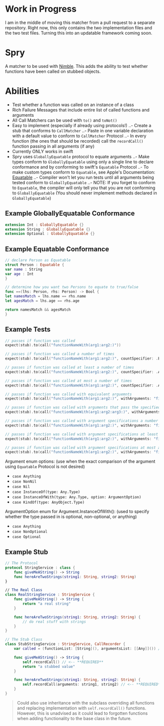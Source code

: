 # Work in Progress

I am in the middle of moving this matcher from a pull request to a separate repository. Right now, this only contains the two implementation files and the two test files. Turning this into an updatable framework coming soon.

# Spry

A matcher to be used with [Nimble](https://github.com/Quick/Nimble "Nimble"). This adds the ability to test whether functions have been called on stubbed objects.

# Abilities

- Test whether a function was called on an instance of a class
- Rich Failure Messages that include entire list of called functions and arguments
- All Call Matchers can be used with `to()` and `toNot()`
- Easy to implement (especially if already using protocols!)
..- Create a stub that conforms to `CallMatcher`
..- Paste in one variable declaration with a default value to conform to `CallMatcher` Protocol
..- In every function (the ones that should be recorded) call the `recordCall()` function passing in all arguments (if any)
- Currently ONLY works in swift
- Spry uses `GloballyEquatable` protocol to equate arguments
..- Make types conform to `GloballyEquatable` using only a single line to declare conformance and by conforming to swift's `Equatable` Protocol
..- To make custom types conform to `Equatable`, see Apple's Documentation: [Equatable](https://developer.apple.com/reference/swift/equatable "Swift's Equatable")
..- Compiler won't let you run tests until all arguments being tested conform to `GloballyEquatable`
..- NOTE: If you forget to conform to `Equatable`, the compiler will only tell you that you are not conforming to `GloballyEquatable` (You should never implement methods declared in `GloballyEquatable`)

## Example GloballyEquatable Conformance
```swift
extension Int : GloballyEquatable {}
extension String : GloballyEquatable {}
extension Optional : GloballyEquatable {}
```

## Example Equatable Conformance
```swift
// declare Person as Equatable
struct Person : Equatable {
var name : String
var age : Int
}

// determine how you want two Persons to equate to true/false
func ==(lhs: Person, rhs: Person) -> Bool {
let namesMatch = lhs.name == rhs.name
let agesMatch = lhs.age == rhs.age

return namesMatch && agesMatch
}
```

## Example Tests
```swift
// passes if function was called
expect(stub).to(call("functionNameWith(arg1:arg2:)"))

// passes if function was called a number of times
expect(stub).to(call("functionNameWith(arg1:arg2:)", countSpecifier: .Exactly(1)))

// passes if function was called at least a number of times
expect(stub).to(call("functionNameWith(arg1:arg2:)", countSpecifier: .AtLeast(2)))

// passes if function was called at most a number of times
expect(stub).to(call("functionNameWith(arg1:arg2:)", countSpecifier: .AtMost(1)))

// passes if function was called with equivalent arguemnts
expect(stub).to(call("functionNameWith(arg1:arg2:)", withArguments: "firstArg", "secondArg"))

// passes if function was called with arguments that pass the specified option
expect(stub).to(call("functionNameWith(arg1:arg2:arg3:)", withArguments: Arguement.Anything, Arguement.NonNil, Argument.InstanceOf(String.self)))

// passes if function was called with argument specifications a number of times
expect(stub).to(call("functionNameWith(arg1:arg2:)", withArguments: "firstArg", Argument.Anything, countSpecifier: .Exactly(2)))

// passes if function was called with argument specifications at least a number of times
expect(stub).to(call("functionNameWith(arg1:arg2:)", withArguments: "firstArg", Argument.NonNil, countSpecifier: .AtLeast(2)))

// passes if function was called with argument specifications at most a number of times
expect(stub).to(call("functionNameWith(arg1:arg2:)", withArguments: "firstArg", Argument.KindOf(type: NSObject.self), countSpecifier: .AtMost(2)))
```

Argument enum options: (use when the exact comparison of the argument using `Equatable` Protocol is not desired)
- `case Anything`
- `case NonNil`
- `case Nil`
- `case InstanceOf(type: Any.Type)`
- `case InstanceOfWith(type: Any.Type, option: ArgumentOption)`
- `case KindOf(type: AnyObject.Type)`

ArgumentOption enum for Argument.InstanceOfWith(): (used to specify whether the type passed in is optional, non-optional, or anything)
- `case Anything`
- `case NonOptional`
- `case Optional`

## Example Stub
```swift
// The Protocol
protocol StringService : class {
    func giveMeAString() -> String
    func hereAreTwoStrings(string1: String, string2: String)
}

// The Real Class
class RealStringService : StringService {
    func giveMeAString() -> String {
        return "a real string"
    }

    func hereAreTwoStrings(string1: String, string2: String) {
        // do real stuff with strings
    }
}

// The Stub Class
class StubStringService : StringService, CallRecorder {
    var called = (functionList: [String](), argumentsList: [[Any]]()) // <-- **REQUIRED**

    func giveMeAString() -> String {
        self.recordCall() // <-- **REQUIRED**
        return "a stubbed value"
    }

    func hereAreTwoStrings(string1: String, string2: String) {
        self.recordCall(arguments: string1, string2) // <-- **REQUIRED**
    }
}
```

> Could also use inheritance with the subclass overriding all functions and replacing implementation with `self.recordCall()` functions. However, this is unadvised as it could lead to forgotten functions when adding functionality to the base class in the future.
